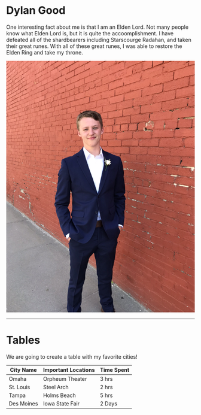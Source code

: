 # Dylan Good

One interesting fact about me is that I am an Elden Lord. Not many people know what Elden Lord is, but it is
quite the accoomplishment. I have defeated all of the shardbearers including Starscourge Radahan, and taken their 
great runes. With all of these great runes, I was able to restore the Elden Ring and take my throne.

![image of me](IMG_4671.jpeg)

---

# Tables

We are going to create a table with my favorite cities!

| City Name | Important Locations | Time Spent |
| --- | --- | --- |
| Omaha | Orpheum Theater | 3 hrs |
| St. Louis | Steel Arch | 2 hrs |
| Tampa | Holms Beach | 5 hrs |
| Des Moines | Iowa State Fair | 2 Days |